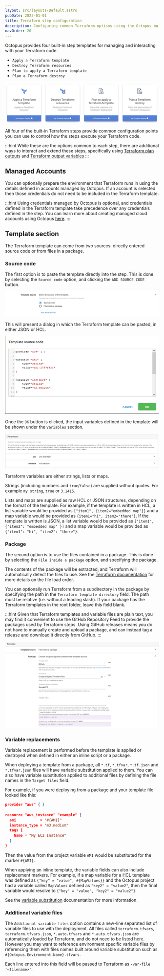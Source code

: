 ```yaml
---
layout: src/layouts/Default.astro
pubDate: 2023-01-01
title: Terraform step configuration
description: Configuring common Terraform options using the Octopus built in steps 
navOrder: 20
---
```


Octopus provides four built-in step templates for managing and interacting with your Terraform code: 
- `Apply a Terraform template`
- `Destroy Terraform resources`
- `Plan to apply a Terraform template` 
- `Plan a Terraform destroy`

![Built-in Terraform step badges](images/terraform-step-badges.png "width=500")

All four of the built-in Terraform steps provide common configuration points you can use to control how the steps execute your Terraform code.

:::hint
While these are the options common to each step, there are additional ways to interact and extend these steps, specifically using [Terraform plan outputs](/docs/deployments/terraform/plan-terraform/index.md#plan-output-format) and [Terraform output variables](/docs/deployments/terraform/terraform-output-variables/index.md)
:::

## Managed Accounts

You can optionally prepare the environment that Terraform runs in using the details defined in accounts managed by Octopus. If an account is selected then those credentials do not need to be included in the Terraform template.

:::hint
Using credentials managed by Octopus is optional, and credentials defined in the Terraform template take precedence over any credentials defined in the step. You can learn more about creating managed cloud accounts using Octopus [here](/docs/infrastructure/accounts/index.md).
:::

## Template section 

The Terraform template can come from two sources: directly entered source code or from files in a package.

### Source code

The first option is to paste the template directly into the step. This is done by selecting the `Source code` option, and clicking the `ADD SOURCE CODE` button.

![Source Code](images/step-aws-sourcecode.png "width=500")

This will present a dialog in which the Terraform template can be pasted, in either JSON or HCL.

![Source Code Dialog](images/step-aws-code-dialog.png "width=500")

Once the `OK` button is clicked, the input variables defined in the template will be shown under the `Variables` section.

![Parameters](images/step-parameters.png "width=500")

Terraform variables are either strings, lists or maps.

Strings (including numbers and `true`/`false`) are supplied without quotes. For example `my string`, `true` or `3.1415`.

Lists and maps are supplied as raw HCL or JSON structures, depending on the format of the template. For example, if the template is written in HCL, a list variable would be provided as `["item1", {item2="embedded map"}]` and a map variable would be provided as `{item1="hi", item2="there"}`. If the template is written is JSON, a list variable would be provided as `["item1", {"item2": "embedded map" }]` and a map variable would be provided as `{"item1": "hi", "item2": "there"}`.

### Package

The second option is to use the files contained in a package. This is done by selecting the `File inside a package` option, and specifying the package.

The contents of the package will be extracted, and Terraform will automatically detect the files to use. See the [Terraform documentation](https://www.terraform.io/docs/configuration/load.html) for more details on the file load order.

You can optionally run Terraform from a subdirectory in the package by specifying the path in the `Terraform template directory` field. The path must be relative (i.e. without a leading slash). If your package has the Terraform templates in the root folder, leave this field blank.

:::hint
Given that Terraform templates and variable files are plain text, you may find it convenient to use the GitHub Repository Feed to provide the packages used by Terraform steps. Using GitHub releases means you do not have to manually create and upload a package, and can instead tag a release and download it directly from GitHub.
:::

![Package](images/step-aws-package.png "width=500")

### Variable replacements

Variable replacement is performed before the template is applied or destroyed when defined in either an inline script or a package.

When deploying a template from a package, all `*.tf`, `*.tfvar`, `*.tf.json` and `*.tfvar.json` files will have variable substitution applied to them. You can also have variable substitution applied to additional files by defining the file names in the `Target files` field.

For example, if you were deploying from a package and your template file looked like this:

```json
provider "aws" { }

resource "aws_instance" "example" {
  ami           = "#{AMI}"
  instance_type = "m3.medium"
  tags {
    Name = "My EC2 Instance"
  }
}
```

Then the value from the project variable `AMI` would be substituted for the marker `#{AMI}`.

When applying an inline template, the variable fields can also include replacement markers. For example, if a map variable for a HCL template was defined as `{"key" = "value", #{MapValues}}` and the Octopus project had a variable called `MapValues` defined as `"key2" = "value2"`, then the final variable would resolve to `{"key" = "value", "key2" = "value2"}`.

See the [variable substitution](/docs/projects/variables/variable-substitutions.md) documentation for more information.

### Additional variable files

The `Additional variable files` option contains a new-line separated list of variable files to use with the deployment. All files called `terraform.tfvars`, `terraform.tfvars.json`, `*.auto.tfvars` and `*.auto.tfvars.json` are automatically loaded by Terraform, and do not need to be listed here. However you may want to reference environment specific variable files by referencing them with files names built around variable substitution such as `#{Octopus.Environment.Name}.tfvars`.

Each line entered into this field will be passed to Terraform as `-var-file '<filename>'`.